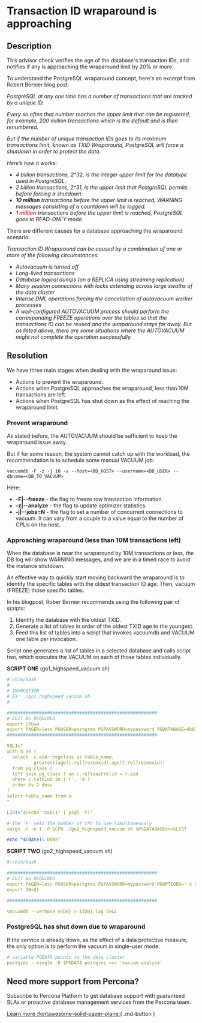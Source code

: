 # Transaction ID wraparound is approaching
 
## Description
This advisor check verifies the age of the database's transaction IDs, and notifies if any is approaching the wraparound limit by 20% or more.

To understand the PostgreSQL wraparound concept, here's an excerpt from Robert Bernier blog post:

*PostgreSQL at any one time has a number of transactions that are tracked by a unique ID.* 

*Every so often that number reaches the upper limit that can be registered, for example, 200 million transactions which is the default and is then renumbered.*

*But if the number of unique transaction IDs goes to its maximum transactions limit, known as TXID Wraparound, PostgreSQL will force a shutdown in order to protect the data.*

*Here’s how it works:*

- *4 billion transactions, 2^32, is the integer upper limit for the datatype used in PostgreSQL*.
- *2 billion transactions, 2^31, is the upper limit that PostgreSQL permits before forcing a shutdown*.
- _**10 million** transactions before the upper limit is reached, WARNING messages consisting of a countdown will be logged._
- *<b style="color:#e02f44;">1 million</b>  transactions before the upper limit is reached, PostgreSQL goes to READ-ONLY mode.*

There are different causes for a database approaching the wraparound scenario:

*Transaction ID Wraparound can be caused by a combination of one or more of the following circumstances:*

- *Autovacuum is turned off*
- *Long-lived transactions*
- *Database logical dumps (on a REPLICA using streaming replication)*
- *Many session connections with locks extending across large swaths of the data cluster*
- *Intense DML operations forcing the cancellation of autovacuum worker processes*
- *A well-configured AUTOVACUUM process should perform the corresponding FREEZE operations over the tables so that the transactions ID can be reused and the wraparound stays far away. But as listed above, there are some situations where the AUTOVACUUM might not complete the operation successfully.*


## Resolution
We have three main stages when dealing with the wraparound issue:

- Actions to prevent the wraparound.
- Actions when PostgreSQL approaches the wraparound, less than 10M transactions are left.
- Actions when PostgreSQL has shut down as the effect of reaching the wraparound limit. 

### Prevent wraparound

As stated before, the AUTOVACUUM should be sufficient to keep the wraparound issue away. 

But if for some reason, the system cannot catch up with the workload, the recommendation is to schedule some manual VACUUM job:

```
vacuumdb -F -z -j 10 -v --host=<BD_HOST> --username=<DB_USER> --dbname=<DB_TO_VACUUM>
```


Here:

- **-F|--freeze** - the flag to freeze row transaction information.
- **-z|--analyze** - the flag to update optimizer statistics.
- **-j|--jobs=N** - the flag to set a number of concurrent connections to vacuum. It can vary from a couple to a value equal to the number of CPUs on the host.


### Approaching wraparound (less than 10M transactions left) 

When the database is near the wraparound by 10M transactions or less, the DB log will show WARNING messages, and we are in a timed race to avoid the instance shutdown. 

An effective way to quickly start moving backward the wraparound is to identify the specific tables with the oldest transaction ID age.
Then, vacuum (FREEZE) those specific tables. 

In his blogpost, Rober Bernier recommends using the following pair of scripts:

1. Identify the database with the oldest TXID.
2. Generate a list of tables in order of the oldest TXID age to the youngest.
3. Feed this list of tables into a script that invokes vacuumdb and VACUUM one table per invocation.

Script one generates a list of tables in a selected database and calls script two, which executes the VACUUM on each of those tables individually.

**SCRIPT ONE**  (go1_highspeed_vacuum.sh)
```yaml 
#!/bin/bash
#
# INVOCATION
# EX: ./go1_highspeed_vacuum.sh
#

########################################################
# EDIT AS REQUIRED
export CPU=4
export PAGER=less PGUSER=postgres PGPASSWORD=mypassword PGDATABASE=db01 PGOPTIONS='-c statement_timeout=0'
########################################################

SQL1="
with a as (
  select  c.oid::regclass as table_name,
          greatest(age(c.relfrozenxid),age(t.relfrozenxid))
  from pg_class c
  left join pg_class t on c.reltoastrelid = t.oid
  where c.relkind in ('r', 'm')
  order by 2 desc
)
select table_name from a
"

LIST="$(echo "$SQL1" | psql -t)"

# the 'P' sets the number of CPU to use simultaneously
xargs -t -n 1 -P $CPU ./go2_highspeed_vacuum.sh $PGDATABASE<<<$LIST

echo "$(date): DONE"
```

**SCRIPT TWO** (go2_highspeed_vacuum.sh)

``` yaml
#!/bin/bash

########################################################
# EDIT AS REQUIRED
export PAGER=less PGUSER=postgres PGPASSWORD=mypassword PGOPTIONS='-c statement_timeout=0'
export DB=$1

########################################################

vacuumdb --verbose ${DB} > ${DB}.log 2>&1
``` 


### PostgreSQL has shut down due to wraparound

If the service is already down, as the effect of a data protective measure, the only option is to perform the vacuum in single-user mode:

``` yaml
# variable PGDATA points to the data cluster
postgres --single -D $PGDATA postgres <<< 'vacuum analyze'
```

## Need more support from Percona?
Subscribe to Percona Platform to get database support with guaranteed SLAs or proactive database management services from the Percona team.

[Learn more :fontawesome-solid-paper-plane:](https://per.co.na/subscribe){ .md-button }